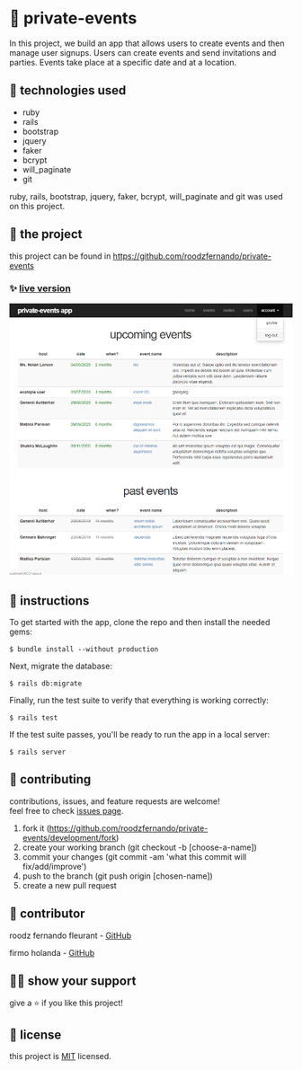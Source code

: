 # 📃 private-events

In this project, we build an app that allows users to create events and then manage user signups. Users can create events and send invitations and parties. Events take place at a specific date and at a location.



## 📡 technologies used

- ruby
- rails
- bootstrap
- jquery
- faker
- bcrypt
- will_paginate
- git

ruby, rails, bootstrap, jquery, faker, bcrypt, will_paginate and git was used on this project.



## 🚀 the project

this project can be found in https://github.com/roodzfernando/private-events


### ✨ [live version](https://private-events-firmoholanda.herokuapp.com/)

<a href="https://private-events-roodzfernando.herokuapp.com/" target="_blank">
    <img alt="app image" src="https://github.com/RoodzFernando/private-events/blob/pre-production/app/assets/images/app-image.png"/>
</a>



## 🔨 instructions

To get started with the app, clone the repo and then install the needed gems:

```
$ bundle install --without production
```

Next, migrate the database:

```
$ rails db:migrate
```

Finally, run the test suite to verify that everything is working correctly:

```
$ rails test
```

If the test suite passes, you'll be ready to run the app in a local server:

```
$ rails server
```



## 🤝 contributing

contributions, issues, and feature requests are welcome!<br/>feel free to check [issues page](hhttps://github.com/roodzfernando/private-events/development/issues).

1. fork it (https://github.com/roodzfernando/private-events/development/fork)
2. create your working branch (git checkout -b [choose-a-name])
3. commit your changes (git commit -am 'what this commit will fix/add/improve')
4. push to the branch (git push origin [chosen-name])
5. create a new pull request



## 🤖 contributor

roodz fernando fleurant - [GitHub](https://github.com/roodzfernando)

firmo holanda - [GitHub](https://github.com/firmoholanda)



## 🙋‍♂ show your support

give a ⭐️ if you like this project!



## 📝 license

this project is [MIT](https://github.com/roodzfernando/private-events/development/license.txt) licensed.
